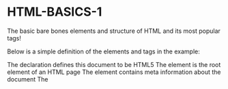 # HTML-BASICS-1

The basic bare bones elements and structure of HTML and its most popular tags! 

Below is a simple definition of the elements and tags in the example: 

The <!DOCTYPE html> declaration defines this document to be HTML5
The <html> element is the root element of an HTML page
The <head> element contains meta information about the document
The <title> element specifies a title for the document
The <body> element contains the visible page content
The <h1> element defines a large heading
The <p> element defines a paragraph
